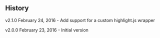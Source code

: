 ## History

v2.1.0 February 24, 2016
	- Add support for a custom highlight.js wrapper

v2.0.0 February 23, 2016
	- Initial version
